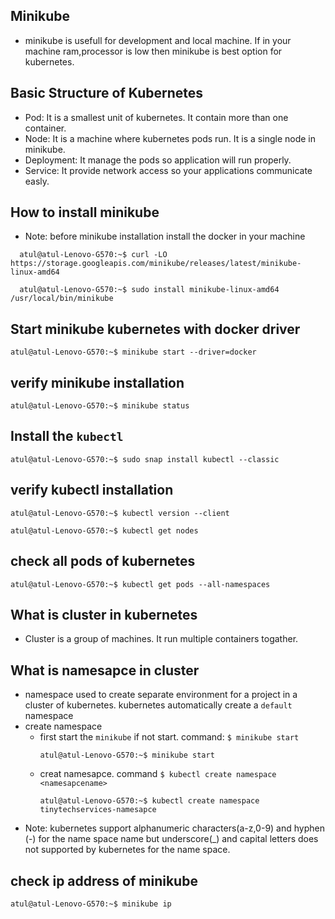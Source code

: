 ## Minikube 
- minikube is usefull for development and local machine. If in your machine ram,processor is low then minikube is best option for kubernetes.

## Basic Structure of Kubernetes
- Pod: It is a smallest unit of kubernetes. It contain more than one container.
- Node: It is a machine where kubernetes pods run. It is a single node in minikube.
- Deployment: It manage the pods so application will run properly.
- Service: It provide network access so your applications communicate easly.

## How to install minikube
- Note: before minikube installation install the docker in your machine
```
  atul@atul-Lenovo-G570:~$ curl -LO https://storage.googleapis.com/minikube/releases/latest/minikube-linux-amd64
```

```
  atul@atul-Lenovo-G570:~$ sudo install minikube-linux-amd64 /usr/local/bin/minikube
```

## Start minikube kubernetes with docker driver
```
atul@atul-Lenovo-G570:~$ minikube start --driver=docker

```
## verify minikube installation
```
atul@atul-Lenovo-G570:~$ minikube status
```

## Install the `kubectl`
```
atul@atul-Lenovo-G570:~$ sudo snap install kubectl --classic
```

## verify kubectl installation
```
atul@atul-Lenovo-G570:~$ kubectl version --client
```

```
atul@atul-Lenovo-G570:~$ kubectl get nodes
```

## check all pods of kubernetes
```
atul@atul-Lenovo-G570:~$ kubectl get pods --all-namespaces

```

## What is cluster in kubernetes
- Cluster is a group of machines. It run multiple containers togather.

## What is namesapce in cluster
- namespace used to create separate environment for a project in a cluster of kubernetes. kubernetes automatically create a `default` namespace
- create namespace
  - first start the `minikube` if not start. command: `$ minikube start`
    ```
    atul@atul-Lenovo-G570:~$ minikube start
    ```
  - creat namesapce. command `$ kubectl create namespace <namesapcename>`
    ```
    atul@atul-Lenovo-G570:~$ kubectl create namespace tinytechservices-namesapce
    ```
- Note: kubernetes support alphanumeric characters(a-z,0-9) and hyphen (-) for the name space name but underscore(_) and capital letters does not supported by kubernetes for the name space.

## check ip address of minikube
```
atul@atul-Lenovo-G570:~$ minikube ip

```
